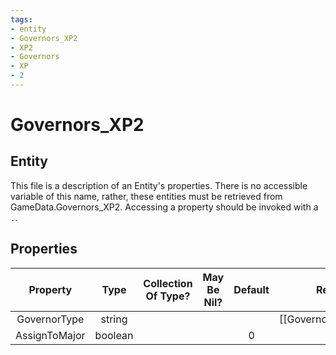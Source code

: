 ```yaml
---
tags:
- entity
- Governors_XP2
- XP2
- Governors
- XP
- 2
---
```

# Governors_XP2
## Entity
This file is a description of an Entity's properties. There is no accessible variable of this name, rather, these entities must be retrieved from GameData.Governors_XP2. Accessing a property should be invoked with a `.`.
## Properties
|	Property	|	Type	|	Collection Of Type?	|	May Be Nil?	|	Default	|	References	|	Key	|	Notes	|
|	:-:	|	:-:	|	:-:	|	:-:	|	:-:	|	:-:	|	:-:	|	-:	|
|	GovernorType	|	string	|		|		|		|	[[Governor]].GovernorType	|	✓	|	|
|	AssignToMajor	|	boolean	|		|		|	0	|		|		|	|
